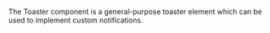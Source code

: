 The Toaster component is a general-purpose toaster element which can be used to implement custom notifications.
